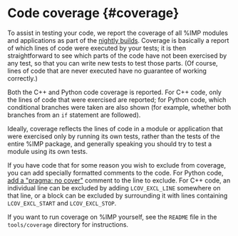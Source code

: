 Code coverage {#coverage}
=============

To assist in testing your code, we report the coverage of all %IMP modules
and applications as part of the
[nightly builds](http://integrativemodeling.org/nightly/results/).
Coverage is basically a report of which lines of code were executed by your
tests; it is then straightforward to see which parts of the code have not
been exercised by any test, so that you can write new tests to test those
parts. (Of course, lines of code that are never executed
have no guarantee of working correctly.)

Both the C++ and Python code coverage is reported. For C++ code, only the
lines of code that were exercised are reported; for Python code, which
conditional branches were taken are also shown (for example, whether both
branches from an `if` statement are followed).

Ideally, coverage reflects the lines of code in a module or application
that were exercised only by running its own tests, rather than the tests of the
entire %IMP package, and generally speaking you should try to test a module
using its own tests.

If you have code that for some reason you wish to exclude from coverage,
you can add specially formatted comments to the code. For Python code,
[add a "pragma: no cover"](http://nedbatchelder.com/code/coverage/excluding.html)
comment to the line to exclude. For C++ code, an individual line can be excluded
by adding `LCOV_EXCL_LINE` somewhere on that line, or a block can be excluded
by surrounding it with lines containing `LCOV_EXCL_START` and `LCOV_EXCL_STOP`.

If you want to run coverage on %IMP yourself, see the `README` file in
the `tools/coverage` directory for instructions.
